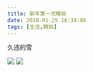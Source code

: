 ```yaml
---
title: 新年第一次瞎拍
date: 2018-01-25 16:34:06
tags: [生活,瞎拍]
---
```


久违的雪
<!-- more -->

![](http://7xnpvq.com1.z0.glb.clouddn.com/%E5%B3%A8%E7%9C%89%E7%9C%8B%E9%9B%AA.jpeg)
![](http://7xnpvq.com1.z0.glb.clouddn.com/%E4%B9%90%E5%B1%B1.jpeg)